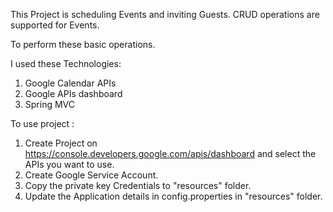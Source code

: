 This Project is scheduling Events and inviting Guests.
CRUD operations are supported for Events.

To perform these basic operations.

I used these Technologies:
1) Google Calendar APIs
2) Google APIs dashboard
3) Spring MVC

To use project :
1) Create Project on https://console.developers.google.com/apis/dashboard and select the APIs you want to use.
2) Create Google Service Account.
3) Copy the private key Credentials to "resources" folder.
4) Update the Application details in config.properties in "resources" folder.
